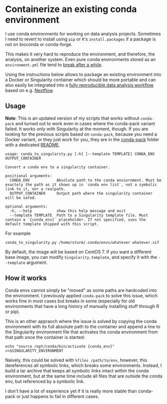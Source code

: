 # Containerize an existing conda environment

I use conda environments for working on data analysis projects.
Sometimes I need to revert to install using `pip` or `R`'s
`install.packages` if a package is not on bioconda or conda-forge.

This makes it very hard to reproduce the environment, and therefore,
the analysis, on another system. Even pure conda environments stored
as an `environment.yml` file tend to [break after a
while](https://github.com/conda/conda/issues/9257).

Using the instructions below allows to package an existing environment
into a Docker or Singularity container which should be more portable
and can also easily be integrated into a [fully reproducible
data analysis
workflow](https://grst.github.io/bioinformatics/2019/12/23/reportsrender.html)
based on e.g. [Nextflow](https://www.nextflow.io/).

## Usage

**Note**: This is an updated version of my scripts that works without `conda-pack` and turned out
to work even in cases where the conda-pack variant failed. It works only with Singularity at the moment, though.
If you are looking for the previous scripts based on `conda-pack`, because you need a Docker variant, or they just
work for you, they are in the [conda-pack](conda-pack) folder with a dedicated [README](conda-pack/README.md).


```
usage: conda_to_singularity.py [-h] [--template TEMPLATE] CONDA_ENV OUTPUT_CONTAINER

Convert a conda env to a singularity container.

positional arguments:
  CONDA_ENV            Absolute path to the conda enviornment. Must be exactely the path as it shows up in `conda env list`, not a symbolic link to it, nor a realpath.
  OUTPUT_CONTAINER     Output path where the singularity container will be safed.

optional arguments:
  -h, --help           show this help message and exit
  --template TEMPLATE  Path to a Singularity template file. Must contain a `{conda_env}` placeholder. If not specified, uses the default template shipped with this script.
```

For example

```
conda_to_singularity.py /home/sturm/.conda/envs/whatever whatever.sif
```

By default, the image will be based on CentOS 7. If you want a different base image,
you can modify `Singularity.template`, and specify it with the `--template` argument.


## How it works

Conda envs cannot simply be "moved" as some paths are hardcoded into the environment.
I previously applied `conda-pack` to solve this issue, which works fine in most cases
but breaks in some (especially for old environments that have a long history
of manually installing stuff through R or pip).

This is an other appraoch where the issue is solved by copying the conda environment
with its full absolute path to the container and append a line to the Singularity environment
file that activates the conda environment from that path once the container is started:

```
echo "source /opt/conda/bin/activate {conda_env}" >>$SINGULARITY_ENVIRONMENT
```

Naively, this could be solved with `%files /path/to/env`, however, this dereferences
all symbolic links, which breaks some environments. Instead, I build a tar archive
that keeps all symbolic links intact *within* the conda environment, but at the
same time include all files that are outside the conda env, but referenced
by a symbolic link.

I don't have a lot of experience yet if it is really more stable than conda-pack
or just happens to fail in different cases.


